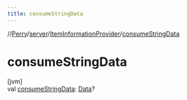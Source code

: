 ```yaml
---
title: consumeStringData
---
```

//[Perry](../../../index.html)/[server](../index.html)/[ItemInformationProvider](index.html)/[consumeStringData](consume-string-data.html)



# consumeStringData



[jvm]\
val [consumeStringData](consume-string-data.html): [Data](../../provider/-data/index.html)?




